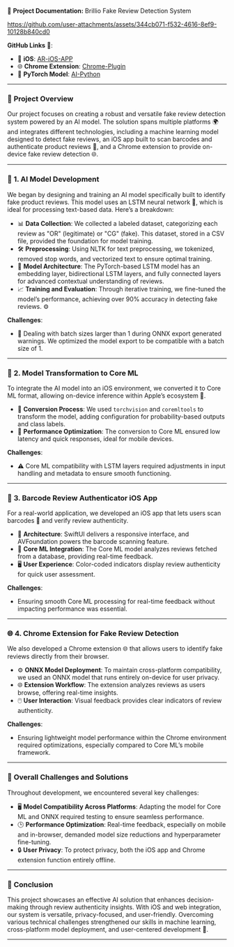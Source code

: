 📝 **Project Documentation:** Brillio Fake Review Detection System

https://github.com/user-attachments/assets/344cb071-f532-4616-8ef9-10128b840cd0

**GitHub Links** 📂:

- 📱 **iOS**: [AR-iOS-APP](https://github.com/Hacktech-Brillio/AR-iOS-APP)
- 🌐 **Chrome Extension**: [Chrome-Plugin](https://github.com/Hacktech-Brillio/Chrome-Plugin)
- 🤖 **PyTorch Model**: [AI-Python](https://github.com/Hacktech-Brillio/AI-Python)

---

### 📖 **Project Overview**

Our project focuses on creating a robust and versatile fake review detection system powered by an AI model. The solution spans multiple platforms 🌍 and integrates different technologies, including a machine learning model designed to detect fake reviews, an iOS app built to scan barcodes and authenticate product reviews 📱, and a Chrome extension to provide on-device fake review detection 🌐.

---

### 🧠 **1. AI Model Development**

We began by designing and training an AI model specifically built to identify fake product reviews. This model uses an LSTM neural network 🧬, which is ideal for processing text-based data. Here’s a breakdown:

- 📊 **Data Collection**: We collected a labeled dataset, categorizing each review as "OR" (legitimate) or "CG" (fake). This dataset, stored in a CSV file, provided the foundation for model training.
- 🛠️ **Preprocessing**: Using NLTK for text preprocessing, we tokenized, removed stop words, and vectorized text to ensure optimal training.
- 🔗 **Model Architecture**: The PyTorch-based LSTM model has an embedding layer, bidirectional LSTM layers, and fully connected layers for advanced contextual understanding of reviews.
- 📈 **Training and Evaluation**: Through iterative training, we fine-tuned the model’s performance, achieving over 90% accuracy in detecting fake reviews. ⚙️

**Challenges**:
  - 📝 Dealing with batch sizes larger than 1 during ONNX export generated warnings. We optimized the model export to be compatible with a batch size of 1.

---

### 🔄 **2. Model Transformation to Core ML**

To integrate the AI model into an iOS environment, we converted it to Core ML format, allowing on-device inference within Apple’s ecosystem 🍏.

- 🔄 **Conversion Process**: We used `torchvision` and `coremltools` to transform the model, adding configuration for probability-based outputs and class labels.
- 🚀 **Performance Optimization**: The conversion to Core ML ensured low latency and quick responses, ideal for mobile devices.

**Challenges**:
  - ⚠️ Core ML compatibility with LSTM layers required adjustments in input handling and metadata to ensure smooth functioning.

---

### 📲 **3. Barcode Review Authenticator iOS App**

For a real-world application, we developed an iOS app that lets users scan barcodes 📱 and verify review authenticity.

- 📐 **Architecture**: SwiftUI delivers a responsive interface, and AVFoundation powers the barcode scanning feature.
- 🤖 **Core ML Integration**: The Core ML model analyzes reviews fetched from a database, providing real-time feedback.
- 🖥️ **User Experience**: Color-coded indicators display review authenticity for quick user assessment.

**Challenges**:
  - Ensuring smooth Core ML processing for real-time feedback without impacting performance was essential.

---

### 🌐 **4. Chrome Extension for Fake Review Detection**

We also developed a Chrome extension 🌐 that allows users to identify fake reviews directly from their browser.

- ⚙️ **ONNX Model Deployment**: To maintain cross-platform compatibility, we used an ONNX model that runs entirely on-device for user privacy.
- 🌐 **Extension Workflow**: The extension analyzes reviews as users browse, offering real-time insights.
- 🖱️ **User Interaction**: Visual feedback provides clear indicators of review authenticity.

**Challenges**:
  - Ensuring lightweight model performance within the Chrome environment required optimizations, especially compared to Core ML’s mobile framework.

---

### 🚧 **Overall Challenges and Solutions**

Throughout development, we encountered several key challenges:

- 🖥️ **Model Compatibility Across Platforms**: Adapting the model for Core ML and ONNX required testing to ensure seamless performance.
- 🕒 **Performance Optimization**: Real-time feedback, especially on mobile and in-browser, demanded model size reductions and hyperparameter fine-tuning.
- 🔒 **User Privacy**: To protect privacy, both the iOS app and Chrome extension function entirely offline.

---

### 🎉 **Conclusion**

This project showcases an effective AI solution that enhances decision-making through review authenticity insights. With iOS and web integration, our system is versatile, privacy-focused, and user-friendly. Overcoming various technical challenges strengthened our skills in machine learning, cross-platform model deployment, and user-centered development 🚀.

---
